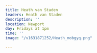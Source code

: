 ```yaml
---
title: Heath van Staden
leaders: Heath van Staden
description: ''
location: Newport
day: Fridays at 1pm
time: ''
image: "/v1631871252/Heath_mobgyq.png"

---
```


